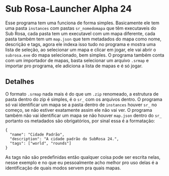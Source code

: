 # Sub Rosa-Launcher Alpha 24
Esse programa tem uma funciona de forma simples.
Basicamente ele tem uma pasta ``instances`` com pastas ``sr_nomedomapa`` que têm executaveis do Sub Rosa, cada pasta tem um executavel com um mapa diferente, cada pasta também tem um ``map.json`` que tem metadados do mapa como nome, descrição e tags, agora ele indexa isso tudo no programa e mostra uma lista de seleção, ao selecionar um mapa e clicar em jogar, ele vai abrir o ``subrosa.exe`` do mapa selecionado, bem simples.
O programa também conta com um importador de mapas, basta selecionar um arquivo ``.srmap`` e importar pro programa, ele adiciona a lista de mapas e é só jogar.

## Detalhes
O formato ``.srmap`` nada mais é do que um ``.zip`` renomeado, a estrutura de pasta dentro do zip é simples, é o ``sr_`` com os arquivos dentro.
O programa só vai identificar um mapa se a pasta dentro de ``instances`` houver ``sr_`` no começo, se não estiver exatamente assim ele não vai ver.
O programa também não vai identificar um mapa se não houver ``map.json`` dentro do ``sr_`` portanto os metadados são obrigatórios, por sinal essa é a formatação:

```
{
  "name": "Cidade Padrão",
  "description": "A cidade padrão do SubRosa 24.",
  "tags": ["world", "rounds"]
}
```

As tags não são predefinidas então qualquer coisa pode ser escrita nelas, nesse exemplo e no que eu pessoalmente acho melhor pro uso delas é a identificação de quais modos servem pra quais mapas.
